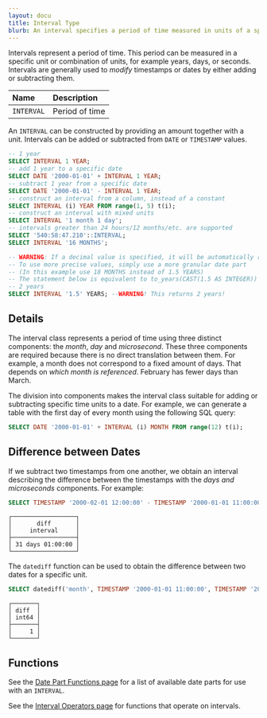 ```yaml
---
layout: docu
title: Interval Type
blurb: An interval specifies a period of time measured in units of a specific date part like years, days, seconds, or others.
---
```


Intervals represent a period of time. This period can be measured in a specific unit or combination of units, for example years, days, or seconds. Intervals are generally used to *modify* timestamps or dates by either adding or subtracting them.

<div class="narrow_table"></div>

| Name | Description |
|:---|:---|
| `INTERVAL` | Period of time |

An `INTERVAL` can be constructed by providing an amount together with a unit.
Intervals can be added or subtracted from `DATE` or `TIMESTAMP` values.

```sql
-- 1 year
SELECT INTERVAL 1 YEAR;
-- add 1 year to a specific date
SELECT DATE '2000-01-01' + INTERVAL 1 YEAR;
-- subtract 1 year from a specific date
SELECT DATE '2000-01-01' - INTERVAL 1 YEAR;
-- construct an interval from a column, instead of a constant
SELECT INTERVAL (i) YEAR FROM range(1, 5) t(i);
-- construct an interval with mixed units
SELECT INTERVAL '1 month 1 day';
-- intervals greater than 24 hours/12 months/etc. are supported
SELECT '540:58:47.210'::INTERVAL;
SELECT INTERVAL '16 MONTHS';

-- WARNING: If a decimal value is specified, it will be automatically rounded to an integer
-- To use more precise values, simply use a more granular date part 
-- (In this example use 18 MONTHS instead of 1.5 YEARS)
-- The statement below is equivalent to to_years(CAST(1.5 AS INTEGER))
-- 2 years
SELECT INTERVAL '1.5' YEARS; --WARNING! This returns 2 years!
```

## Details

The interval class represents a period of time using three distinct components: the *month*, *day* and *microsecond*. These three components are required because there is no direct translation between them. For example, a month does not correspond to a fixed amount of days. That depends on *which month is referenced*. February has fewer days than March.

The division into components makes the interval class suitable for adding or subtracting specific time units to a date. For example, we can generate a table with the first day of every month using the following SQL query:

```sql
SELECT DATE '2000-01-01' + INTERVAL (i) MONTH FROM range(12) t(i);
```

## Difference between Dates

If we subtract two timestamps from one another, we obtain an interval describing the difference between the timestamps with the *days and microseconds* components. For example:

```sql
SELECT TIMESTAMP '2000-02-01 12:00:00' - TIMESTAMP '2000-01-01 11:00:00' AS diff;
```
```text
┌──────────────────┐
│       diff       │
│     interval     │
├──────────────────┤
│ 31 days 01:00:00 │
└──────────────────┘
```

The `datediff` function can be used to obtain the difference between two dates for a specific unit.

```sql
SELECT datediff('month', TIMESTAMP '2000-01-01 11:00:00', TIMESTAMP '2000-02-01 12:00:00') AS diff;
```
```text
┌───────┐
│ diff  │
│ int64 │
├───────┤
│     1 │
└───────┘
```

## Functions

See the [Date Part Functions page](../../sql/functions/datepart) for a list of available date parts for use with an `INTERVAL`.

See the [Interval Operators page](../../sql/functions/interval) for functions that operate on intervals.
